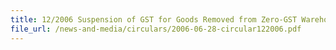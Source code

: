 ```yaml
---
title: 12/2006 Suspension of GST for Goods Removed from Zero-GST Warehouse to Traders Registered under the Major Exporter Scheme (MES) and the Approved Third Party Logistics (A3PL) Company Scheme
file_url: /news-and-media/circulars/2006-06-28-circular122006.pdf
---
```

